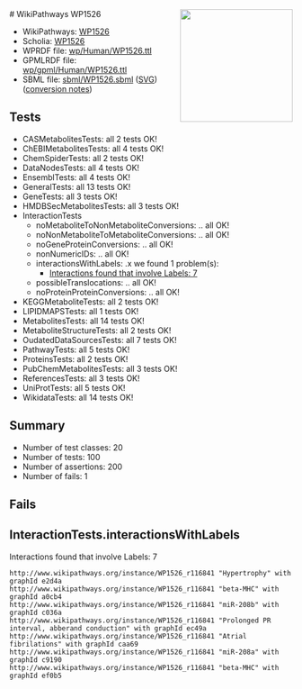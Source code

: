 <img style="float: right; width: 200px" src="../logo.png" />
# WikiPathways WP1526

* WikiPathways: [WP1526](https://identifiers.org/wikipathways:WP1526)
* Scholia: [WP1526](https://scholia.toolforge.org/wikipathways/WP1526)
* WPRDF file: [wp/Human/WP1526.ttl](../wp/Human/WP1526.ttl)
* GPMLRDF file: [wp/gpml/Human/WP1526.ttl](../wp/gpml/Human/WP1526.ttl)
* SBML file: [sbml/WP1526.sbml](../sbml/WP1526.sbml) ([SVG](../sbml/WP1526.svg)) ([conversion notes](../sbml/WP1526.txt))

## Tests
* CASMetabolitesTests: all 2 tests OK!
* ChEBIMetabolitesTests: all 4 tests OK!
* ChemSpiderTests: all 2 tests OK!
* DataNodesTests: all 4 tests OK!
* EnsemblTests: all 4 tests OK!
* GeneralTests: all 13 tests OK!
* GeneTests: all 3 tests OK!
* HMDBSecMetabolitesTests: all 3 tests OK!
* InteractionTests
    * noMetaboliteToNonMetaboliteConversions: .. all OK!
    * noNonMetaboliteToMetaboliteConversions: .. all OK!
    * noGeneProteinConversions: .. all OK!
    * nonNumericIDs: .. all OK!
    * interactionsWithLabels: .x we found 1 problem(s):
        * [Interactions found that involve Labels: 7](#630d267e)
    * possibleTranslocations: .. all OK!
    * noProteinProteinConversions: .. all OK!
* KEGGMetaboliteTests: all 2 tests OK!
* LIPIDMAPSTests: all 1 tests OK!
* MetabolitesTests: all 14 tests OK!
* MetaboliteStructureTests: all 2 tests OK!
* OudatedDataSourcesTests: all 7 tests OK!
* PathwayTests: all 5 tests OK!
* ProteinsTests: all 2 tests OK!
* PubChemMetabolitesTests: all 3 tests OK!
* ReferencesTests: all 3 tests OK!
* UniProtTests: all 5 tests OK!
* WikidataTests: all 14 tests OK!


## Summary

* Number of test classes: 20
* Number of tests: 100
* Number of assertions: 200
* Number of fails: 1

## Fails

<a name="630d267e" />

## InteractionTests.interactionsWithLabels

Interactions found that involve Labels: 7
```
http://www.wikipathways.org/instance/WP1526_r116841 "Hypertrophy" with graphId e2d4a
http://www.wikipathways.org/instance/WP1526_r116841 "beta-MHC" with graphId a0cb4
http://www.wikipathways.org/instance/WP1526_r116841 "miR-208b" with graphId c036a
http://www.wikipathways.org/instance/WP1526_r116841 "Prolonged PR interval, abberand conduction" with graphId ec49a
http://www.wikipathways.org/instance/WP1526_r116841 "Atrial fibrilations" with graphId caa69
http://www.wikipathways.org/instance/WP1526_r116841 "miR-208a" with graphId c9190
http://www.wikipathways.org/instance/WP1526_r116841 "beta-MHC" with graphId ef0b5
```

